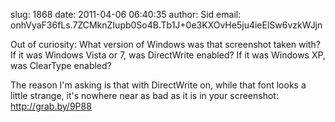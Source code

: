 slug:    1868
date:    2011-04-06 06:40:35
author:  Sid
email:   onhVyaF36fLs.7ZCMknZIupb0So4B.Tb1J+0e3KXOvHe5ju4ieElSw6vzkWJjn

Out of curiosity: What version of Windows was that screenshot taken
with? If it was Windows Vista or 7, was DirectWrite enabled? If it was
Windows XP, was ClearType enabled?

The reason I'm asking is that with DirectWrite on, while that font
looks a little strange, it's nowhere near as bad as it is in your
screenshot: <a href="http://grab.by/9P88">http://grab.by/9P88</a>

